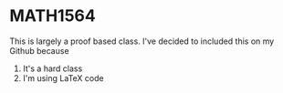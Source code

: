 # MATH1564
This is largely a proof based class. I've decided to included this on my Github because
1. It's a hard class
2. I'm using LaTeX code
